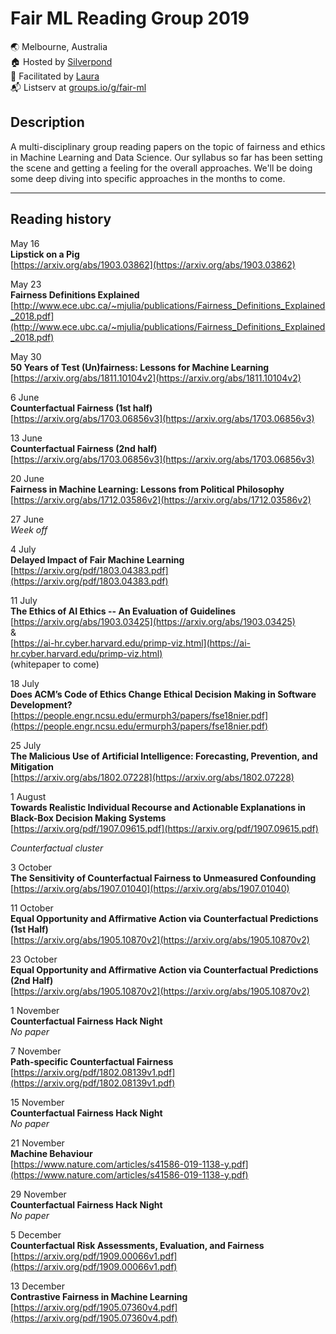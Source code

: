 # Fair ML Reading Group 2019
🌏 Melbourne, Australia  
🏠 Hosted by [Silverpond](https://silverpond.com.au/)  
🤖 Facilitated by [Laura](https://twitter.com/summerscope)  
📬 Listserv at [groups.io/g/fair-ml](https://groups.io/g/fair-ml)  
 
## Description
A multi-disciplinary group reading papers on the topic of fairness and ethics in Machine Learning and Data Science. Our syllabus so far has been setting the scene and getting a feeling for the overall approaches.  We'll be doing some deep diving into specific approaches in the months to come. 

---
## Reading history

May 16  
**Lipstick on a Pig**  
[https://arxiv.org/abs/1903.03862](https://arxiv.org/abs/1903.03862)  
  
May 23  
**Fairness Definitions Explained**  
[http://www.ece.ubc.ca/~mjulia/publications/Fairness_Definitions_Explained_2018.pdf](http://www.ece.ubc.ca/~mjulia/publications/Fairness_Definitions_Explained_2018.pdf)  
  
May 30  
**50 Years of Test (Un)fairness: Lessons for Machine Learning**  
[https://arxiv.org/abs/1811.10104v2](https://arxiv.org/abs/1811.10104v2)  
  
6 June   
**Counterfactual Fairness (1st half)**  
[https://arxiv.org/abs/1703.06856v3](https://arxiv.org/abs/1703.06856v3)  
  
13 June   
**Counterfactual Fairness (2nd half)**  
[https://arxiv.org/abs/1703.06856v3](https://arxiv.org/abs/1703.06856v3)  
  
20 June  
**Fairness in Machine Learning: Lessons from Political Philosophy**  
[https://arxiv.org/abs/1712.03586v2](https://arxiv.org/abs/1712.03586v2)  
 
27 June  
_Week off_  
  
4 July  
**Delayed Impact of Fair Machine Learning**  
[https://arxiv.org/pdf/1803.04383.pdf](https://arxiv.org/pdf/1803.04383.pdf)  
  
11 July  
**The Ethics of AI Ethics -- An Evaluation of Guidelines**  
[https://arxiv.org/abs/1903.03425](https://arxiv.org/abs/1903.03425)    
&  
[https://ai-hr.cyber.harvard.edu/primp-viz.html](https://ai-hr.cyber.harvard.edu/primp-viz.html)  
(whitepaper to come)  
 
18 July  
**Does ACM’s Code of Ethics Change Ethical Decision Making 
in Software Development?**  
[https://people.engr.ncsu.edu/ermurph3/papers/fse18nier.pdf](https://people.engr.ncsu.edu/ermurph3/papers/fse18nier.pdf) 
  
25 July  
**The Malicious Use of Artificial Intelligence: Forecasting, Prevention, and Mitigation**  
[https://arxiv.org/abs/1802.07228](https://arxiv.org/abs/1802.07228)  

1 August  
**Towards Realistic Individual Recourse and Actionable Explanations in Black-Box Decision Making Systems**   
[https://arxiv.org/pdf/1907.09615.pdf](https://arxiv.org/pdf/1907.09615.pdf)  


_Counterfactual cluster_  

3 October  
**The Sensitivity of Counterfactual Fairness to Unmeasured Confounding**  
[https://arxiv.org/abs/1907.01040](https://arxiv.org/abs/1907.01040) 

11 October  
**Equal Opportunity and Affirmative Action via Counterfactual Predictions (1st Half)**  
[https://arxiv.org/abs/1905.10870v2](https://arxiv.org/abs/1905.10870v2)
 

23 October  
**Equal Opportunity and Affirmative Action via Counterfactual Predictions (2nd Half)**  
[https://arxiv.org/abs/1905.10870v2](https://arxiv.org/abs/1905.10870v2)


1 November     
**Counterfactual Fairness Hack Night**  
_No paper_  

7 November     
**Path-specific Counterfactual Fairness**  
[https://arxiv.org/pdf/1802.08139v1.pdf](https://arxiv.org/pdf/1802.08139v1.pdf)   

15 November     
**Counterfactual Fairness Hack Night**   
_No paper_  

21 November     
**Machine Behaviour**  
[https://www.nature.com/articles/s41586-019-1138-y.pdf](https://www.nature.com/articles/s41586-019-1138-y.pdf)   
  
29 November     
**Counterfactual Fairness Hack Night**   
_No paper_  
  
5 December  
**Counterfactual Risk Assessments, Evaluation, and Fairness**  
[https://arxiv.org/pdf/1909.00066v1.pdf](https://arxiv.org/pdf/1909.00066v1.pdf) 

13 December  
**Contrastive Fairness in Machine Learning**  
[https://arxiv.org/pdf/1905.07360v4.pdf](https://arxiv.org/pdf/1905.07360v4.pdf)
